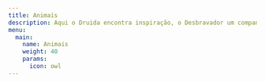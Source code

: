```yaml
---
title: Animais
description: Aqui o Druida encontra inspiração, o Desbravador um companheiro e o Arcano um familiar.
menu:
  main:
    name: Animais
    weight: 40
    params:
      icon: owl
---
```

